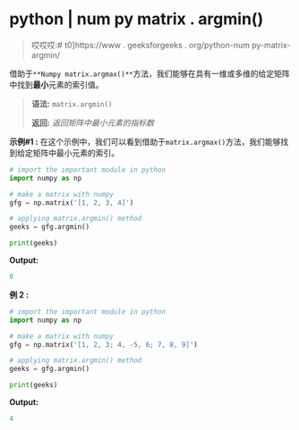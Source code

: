 # python | num py matrix . argmin()

> 哎哎哎:# t0]https://www . geeksforgeeks . org/python-num py-matrix-argmin/

借助于`**Numpy matrix.argmax()**`方法，我们能够在具有一维或多维的给定矩阵中找到**最小**元素的索引值。

> **语法:** `matrix.argmin()`
> 
> **返回:** *返回矩阵中最小元素的指标数*

**示例#1 :**
在这个示例中，我们可以看到借助于`matrix.argmax()`方法，我们能够找到给定矩阵中最小元素的索引。

```py
# import the important module in python
import numpy as np

# make a matrix with numpy
gfg = np.matrix('[1, 2, 3, 4]')

# applying matrix.argmin() method
geeks = gfg.argmin()

print(geeks)
```

**Output:**

```py
0

```

**例 2 :**

```py
# import the important module in python
import numpy as np

# make a matrix with numpy
gfg = np.matrix('[1, 2, 3; 4, -5, 6; 7, 8, 9]')

# applying matrix.argmin() method
geeks = gfg.argmin()

print(geeks)
```

**Output:**

```py
4

```
